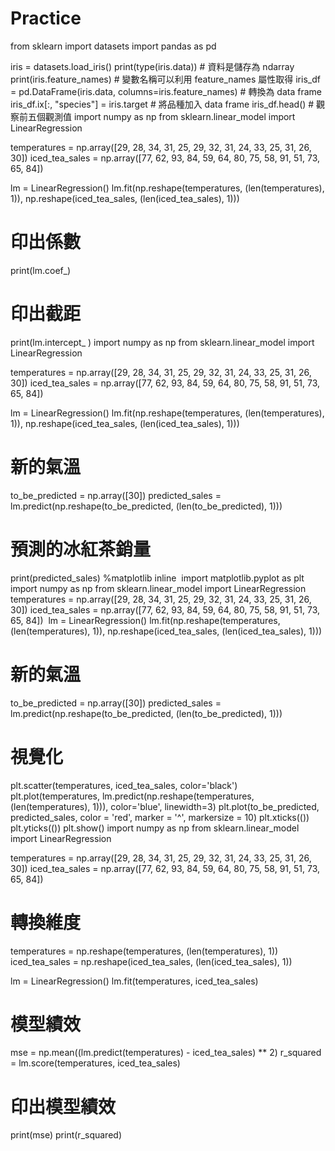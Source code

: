 # Practice
from sklearn import datasets
import pandas as pd

iris = datasets.load_iris()
print(type(iris.data)) # 資料是儲存為 ndarray
print(iris.feature_names) # 變數名稱可以利用 feature_names 屬性取得
iris_df = pd.DataFrame(iris.data, columns=iris.feature_names) # 轉換為 data frame
iris_df.ix[:, "species"] = iris.target # 將品種加入 data frame
iris_df.head() # 觀察前五個觀測值
import numpy as np
from sklearn.linear_model import LinearRegression

temperatures = np.array([29, 28, 34, 31, 25, 29, 32, 31, 24, 33, 25, 31, 26, 30])
iced_tea_sales = np.array([77, 62, 93, 84, 59, 64, 80, 75, 58, 91, 51, 73, 65, 84])

lm = LinearRegression()
lm.fit(np.reshape(temperatures, (len(temperatures), 1)), np.reshape(iced_tea_sales, (len(iced_tea_sales), 1)))

# 印出係數
print(lm.coef_)

# 印出截距
print(lm.intercept_ )
import numpy as np
from sklearn.linear_model import LinearRegression

temperatures = np.array([29, 28, 34, 31, 25, 29, 32, 31, 24, 33, 25, 31, 26, 30])
iced_tea_sales = np.array([77, 62, 93, 84, 59, 64, 80, 75, 58, 91, 51, 73, 65, 84])

lm = LinearRegression()
lm.fit(np.reshape(temperatures, (len(temperatures), 1)), np.reshape(iced_tea_sales, (len(iced_tea_sales), 1)))

# 新的氣溫
to_be_predicted = np.array([30])
predicted_sales = lm.predict(np.reshape(to_be_predicted, (len(to_be_predicted), 1)))

# 預測的冰紅茶銷量
print(predicted_sales)
%matplotlib inline
​
import matplotlib.pyplot as plt
import numpy as np
from sklearn.linear_model import LinearRegression
​
temperatures = np.array([29, 28, 34, 31, 25, 29, 32, 31, 24, 33, 25, 31, 26, 30])
iced_tea_sales = np.array([77, 62, 93, 84, 59, 64, 80, 75, 58, 91, 51, 73, 65, 84])
​
lm = LinearRegression()
lm.fit(np.reshape(temperatures, (len(temperatures), 1)), np.reshape(iced_tea_sales, (len(iced_tea_sales), 1)))
​
# 新的氣溫
to_be_predicted = np.array([30])
predicted_sales = lm.predict(np.reshape(to_be_predicted, (len(to_be_predicted), 1)))
​
# 視覺化
plt.scatter(temperatures, iced_tea_sales, color='black')
plt.plot(temperatures, lm.predict(np.reshape(temperatures, (len(temperatures), 1))), color='blue', linewidth=3)
plt.plot(to_be_predicted, predicted_sales, color = 'red', marker = '^', markersize = 10)
plt.xticks(())
plt.yticks(())
plt.show()
import numpy as np
from sklearn.linear_model import LinearRegression

temperatures = np.array([29, 28, 34, 31, 25, 29, 32, 31, 24, 33, 25, 31, 26, 30])
iced_tea_sales = np.array([77, 62, 93, 84, 59, 64, 80, 75, 58, 91, 51, 73, 65, 84])

# 轉換維度
temperatures = np.reshape(temperatures, (len(temperatures), 1))
iced_tea_sales = np.reshape(iced_tea_sales, (len(iced_tea_sales), 1))

lm = LinearRegression()
lm.fit(temperatures, iced_tea_sales)

# 模型績效
mse = np.mean((lm.predict(temperatures) - iced_tea_sales) ** 2)
r_squared = lm.score(temperatures, iced_tea_sales)

# 印出模型績效
print(mse)
print(r_squared)
